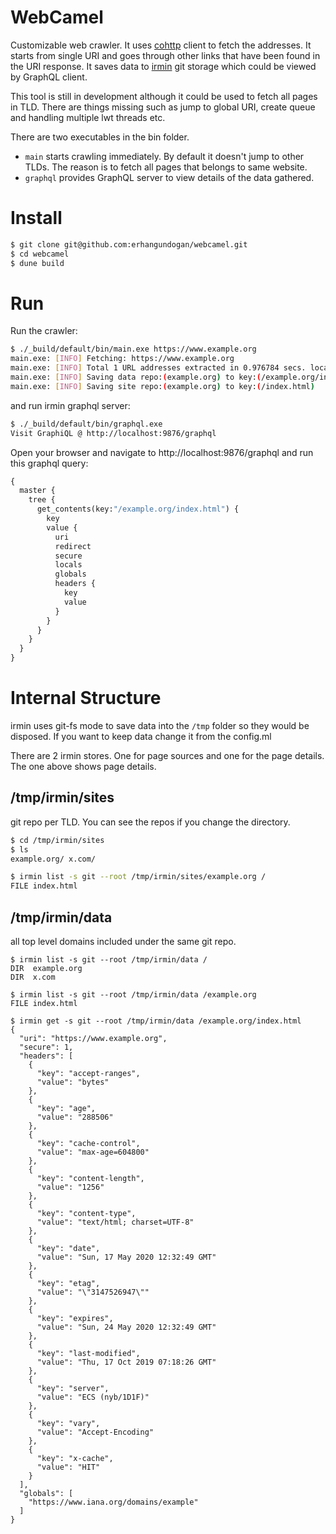 # WebCamel

Customizable web crawler. It uses [cohttp](https://github.com/mirage/ocaml-cohttp) client to fetch the addresses. It starts from single URI and goes through other links that have been found in the URI response. It saves data to [irmin](https://github.com/mirage/irmin) git storage which could be viewed by GraphQL client.

This tool is still in development although it could be used to fetch all pages in TLD. There are things missing such as jump to global URI, create queue and handling multiple lwt threads etc. 

There are two executables in the bin folder.

- `main` starts crawling immediately. By default it doesn't jump to other TLDs. The reason is to fetch all pages that belongs to same website.
- `graphql` provides GraphQL server to view details of the data gathered. 

Install
=======

```bash
$ git clone git@github.com:erhangundogan/webcamel.git
$ cd webcamel
$ dune build
```

Run
===

Run the crawler:

```bash
$ ./_build/default/bin/main.exe https://www.example.org
main.exe: [INFO] Fetching: https://www.example.org
main.exe: [INFO] Total 1 URL addresses extracted in 0.976784 secs. locals: 0, globals: 1
main.exe: [INFO] Saving data repo:(example.org) to key:(/example.org/index.html)
main.exe: [INFO] Saving site repo:(example.org) to key:(/index.html)
```

and run irmin graphql server:

```bash
$ ./_build/default/bin/graphql.exe
Visit GraphiQL @ http://localhost:9876/graphql
```

Open your browser and navigate to http://localhost:9876/graphql and run this graphql query:

```graphql
{
  master {
    tree {
      get_contents(key:"/example.org/index.html") {
        key
        value {
          uri
          redirect
          secure
          locals
          globals
          headers {
            key
            value
          }
        }
      }
    }
  }
}
```


Internal Structure
==================

irmin uses git-fs mode to save data into the `/tmp` folder so they would be disposed. If you want to keep data change it from the config.ml

There are 2 irmin stores. One for page sources and one for the page details. The one above shows page details.

## /tmp/irmin/sites

git repo per TLD. You can see the repos if you change the directory.
```bash
$ cd /tmp/irmin/sites
$ ls
example.org/ x.com/

$ irmin list -s git --root /tmp/irmin/sites/example.org /
FILE index.html
```

## /tmp/irmin/data

all top level domains included under the same git repo.
```
$ irmin list -s git --root /tmp/irmin/data /
DIR  example.org
DIR  x.com

$ irmin list -s git --root /tmp/irmin/data /example.org
FILE index.html

$ irmin get -s git --root /tmp/irmin/data /example.org/index.html
{
  "uri": "https://www.example.org",
  "secure": 1,
  "headers": [
    {
      "key": "accept-ranges",
      "value": "bytes"
    },
    {
      "key": "age",
      "value": "288506"
    },
    {
      "key": "cache-control",
      "value": "max-age=604800"
    },
    {
      "key": "content-length",
      "value": "1256"
    },
    {
      "key": "content-type",
      "value": "text/html; charset=UTF-8"
    },
    {
      "key": "date",
      "value": "Sun, 17 May 2020 12:32:49 GMT"
    },
    {
      "key": "etag",
      "value": "\"3147526947\""
    },
    {
      "key": "expires",
      "value": "Sun, 24 May 2020 12:32:49 GMT"
    },
    {
      "key": "last-modified",
      "value": "Thu, 17 Oct 2019 07:18:26 GMT"
    },
    {
      "key": "server",
      "value": "ECS (nyb/1D1F)"
    },
    {
      "key": "vary",
      "value": "Accept-Encoding"
    },
    {
      "key": "x-cache",
      "value": "HIT"
    }
  ],
  "globals": [
    "https://www.iana.org/domains/example"
  ]
}
```

